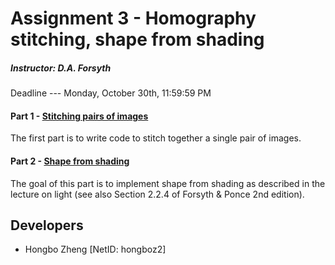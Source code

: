 # Assignment 3 - Homography stitching, shape from shading
##### Instructor: D.A. Forsyth
Deadline --- Monday, October 30th, 11:59:59 PM

#### Part 1 - [Stitching pairs of images](https://gitlab.engr.illinois.edu/hongboz2/computer_vision/-/tree/main/assignment_3/stitch_images)

The first part is to write code to stitch together a single pair of images.

#### Part 2 - [Shape from shading](https://gitlab.engr.illinois.edu/hongboz2/computer_vision/-/tree/main/assignment_3/shape_from_shading)

The goal of this part is to implement shape from shading as described in the lecture on light (see also Section 2.2.4 of
Forsyth & Ponce 2nd edition).

## Developers
* Hongbo Zheng [NetID: hongboz2]